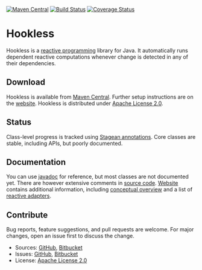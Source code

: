 [![Maven Central](https://img.shields.io/maven-central/v/com.machinezoo.hookless/hookless)](https://search.maven.org/artifact/com.machinezoo.hookless/hookless)
[![Build Status](https://travis-ci.com/robertvazan/hookless.svg?branch=master)](https://travis-ci.com/robertvazan/hookless)
[![Coverage Status](https://coveralls.io/repos/github/robertvazan/hookless/badge.svg?branch=master)](https://coveralls.io/github/robertvazan/hookless?branch=master)

# Hookless #

Hookless is a [reactive programming](https://en.wikipedia.org/wiki/Reactive_programming) library for Java. It automatically runs dependent reactive computations whenever change is detected in any of their dependencies.

## Download ##

Hookless is available from [Maven Central](https://search.maven.org/artifact/com.machinezoo.hookless/hookless). Further setup instructions are on the [website](https://hookless.machinezoo.com/). Hookless is distributed under [Apache License 2.0](LICENSE).

## Status ##

Class-level progress is tracked using [Stagean annotations](https://stagean.machinezoo.com/). Core classes are stable, including APIs, but poorly documented.

## Documentation ##

You can use [javadoc](https://hookless.machinezoo.com/javadocs/core/overview-summary.html) for reference, but most classes are not documented yet. There are however extensive comments in [source code](src/main/java/com/machinezoo/hookless). [Website](https://stagean.machinezoo.com/) contains additional information, including [conceptual overview](https://hookless.machinezoo.com/concepts) and a list of [reactive adapters](https://hookless.machinezoo.com/adapters).

## Contribute ##

Bug reports, feature suggestions, and pull requests are welcome. For major changes, open an issue first to discuss the change.

* Sources: [GitHub](https://github.com/robertvazan/hookless), [Bitbucket](https://bitbucket.org/robertvazan/hookless)
* Issues: [GitHub](https://github.com/robertvazan/hookless/issues), [Bitbucket](https://bitbucket.org/robertvazan/hookless/issues)
* License: [Apache License 2.0](LICENSE)


